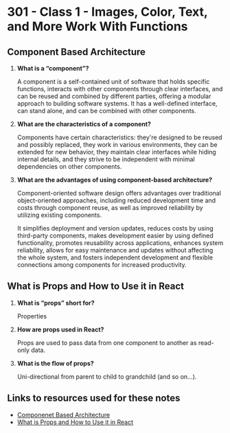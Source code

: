 # 301 - Class 1 - Images, Color, Text, and More Work With Functions

## Component Based Architecture

1. **What is a “component”?**  

    A component is a self-contained unit of software that holds specific functions, interacts with other components through clear interfaces, and can be reused and combined by different parties, offering a modular approach to building software systems. It has a well-defined interface, can stand alone, and can be combined with other components.  

2. **What are the characteristics of a component?**  

    Components have certain characteristics: they're designed to be reused and possibly replaced, they work in various environments, they can be extended for new behavior, they maintain clear interfaces while hiding internal details, and they strive to be independent with minimal dependencies on other components.  

3. **What are the advantages of using component-based architecture?**  

    Component-oriented software design offers advantages over traditional object-oriented approaches, including reduced development time and costs through component reuse, as well as improved reliability by utilizing existing components.

    It simplifies deployment and version updates, reduces costs by using third-party components, makes development easier by using defined functionality, promotes reusability across applications, enhances system reliability, allows for easy maintenance and updates without affecting the whole system, and fosters independent development and flexible connections among components for increased productivity.

## What is Props and How to Use it in React

1. **What is “props” short for?**

    Properties

2. **How are props used in React?**

    Props are used to pass data from one component to another as read-only data.  

3. **What is the flow of props?**  

    Uni-directional from parent to child to grandchild (and so on…).

## Links to resources used for these notes

* [Componenet Based Architecture](https://www.tutorialspoint.com/software_architecture_design/component_based_architecture.htm)
* [What is Props and How to Use it in React](https://itnext.io/what-is-props-and-how-to-use-it-in-react-da307f500da0#:~:text=%E2%80%9CProps%E2%80%9D%20is%20a%20special%20keyword,way%20from%20parent%20to%20child)
